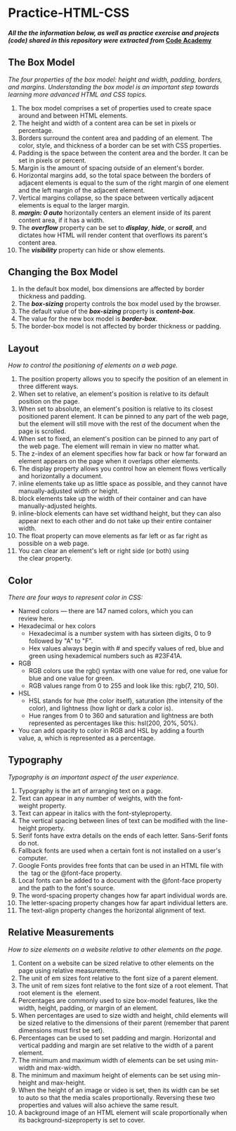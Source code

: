 # Practice-HTML-CSS

#### _All the the information below, as well as practice exercise and projects (code) shared in this repository were extracted from_ [Code Academy](https://www.codecademy.com/)

## The Box Model

_The four properties of the box model: height and width, padding, borders, and margins. Understanding the box model is an important step towards learning more advanced HTML and CSS topics._ 

1. The box model comprises a set of properties used to create space around and between HTML elements.
2. The height and width of a content area can be set in pixels or percentage.
3. Borders surround the content area and padding of an element. The color, style, and thickness of a border can be set with CSS properties.
4. Padding is the space between the content area and the border. It can be set in pixels or percent.
5. Margin is the amount of spacing outside of an element's border.
6. Horizontal margins add, so the total space between the borders of adjacent elements is equal to the sum of the right margin of one element and the left margin of the adjacent element.
7. Vertical margins collapse, so the space between vertically adjacent elements is equal to the larger margin.
8. **_margin: 0 auto_** horizontally centers an element inside of its parent content area, if it has a width.
9. The **_overflow_** property can be set to **_display_**, **_hide_**, or **_scroll_**, and dictates how HTML will render content that overflows its parent's content area.
10. The **_visibility_** property can hide or show elements.


## Changing the Box Model

1. In the default box model, box dimensions are affected by border thickness and padding.
2. The **_box-sizing_** property controls the box model used by the browser.
3. The default value of the **_box-sizing_** property is **_content-box_**.
4. The value for the new box model is **_border-box_**.
5. The border-box model is not affected by border thickness or padding.

## Layout

_How to control the positioning of elements on a web page._

1.	The position property allows you to specify the position of an element in three different ways.
2.	When set to relative, an element's position is relative to its default position on the page.
3.	When set to absolute, an element's position is relative to its closest positioned parent element. It can be pinned to any part of the web page, but the element will still move with the rest of the document when the page is scrolled.
4.	When set to fixed, an element's position can be pinned to any part of the web page. The element will remain in view no matter what.
5.	The z-index of an element specifies how far back or how far forward an element appears on the page when it overlaps other elements.
6.	The display property allows you control how an element flows vertically and horizontally a document.
7.	inline elements take up as little space as possible, and they cannot have manually-adjusted width or height.
8.	block elements take up the width of their container and can have manually-adjusted heights.
9.	inline-block elements can have set widthand height, but they can also appear next to each other and do not take up their entire container width.
10.	The float property can move elements as far left or as far right as possible on a web page.
11.	You can clear an element's left or right side (or both) using the clear property.

## Color

_There are four ways to represent color in CSS:_

-	Named colors — there are 147 named colors, which you can review here.
- Hexadecimal or hex colors
  - Hexadecimal is a number system with has sixteen digits, 0 to 9 followed by "A" to "F".
  - Hex values always begin with # and specify values of red, blue and green using hexademical numbers such as #23F41A.
- RGB
  - RGB colors use the rgb() syntax with one value for red, one value for blue and one value for green.
  - RGB values range from 0 to 255 and look like this: rgb(7, 210, 50).
- HSL
  - HSL stands for hue (the color itself), saturation (the intensity of the color), and lightness (how light or dark a color is).
  - Hue ranges from 0 to 360 and saturation and lightness are both represented as percentages like this: hsl(200, 20%, 50%).
- You can add opacity to color in RGB and HSL by adding a fourth value, a, which is represented as a percentage.

## Typography

_Typography is an important aspect of the user experience._

1.	Typography is the art of arranging text on a page.
2.	Text can appear in any number of weights, with the font-weight property.
3.	Text can appear in italics with the font-styleproperty.
4.	The vertical spacing between lines of text can be modified with the line-height property.
5.	Serif fonts have extra details on the ends of each letter. Sans-Serif fonts do not.
6.	Fallback fonts are used when a certain font is not installed on a user's computer.
7.	Google Fonts provides free fonts that can be used in an HTML file with the <link> tag or the @font-face property.
8.	Local fonts can be added to a document with the @font-face property and the path to the font's source.
9.  The word-spacing property changes how far apart individual words are.
10.	The letter-spacing property changes how far apart individual letters are.
11.	The text-align property changes the horizontal alignment of text.

## Relative Measurements

_How to size elements on a website relative to other elements on the page._

1.	Content on a website can be sized relative to other elements on the page using relative measurements.
2.	The unit of em sizes font relative to the font size of a parent element.
3.	The unit of rem sizes font relative to the font size of a root element. That root element is the <html> element.
4.  Percentages are commonly used to size box-model features, like the width, height, padding, or margin of an element.
5.	When percentages are used to size width and height, child elements will be sized relative to the dimensions of their parent (remember that parent dimensions must first be set).
6.	Percentages can be used to set padding and margin. Horizontal and vertical padding and margin are set relative to the width of a parent element.
7.	The minimum and maximum width of elements can be set using min-width and max-width.
8.	The minimum and maximum height of elements can be set using min-height and max-height.
9.	When the height of an image or video is set, then its width can be set to auto so that the media scales proportionally. Reversing these two properties and values will also achieve the same result.
10.	A background image of an HTML element will scale proportionally when its background-sizeproperty is set to cover.
